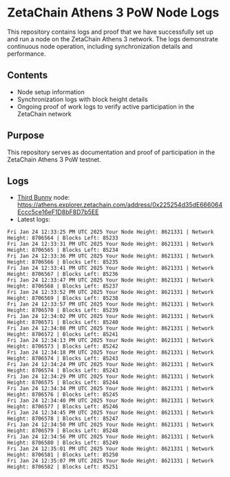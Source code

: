 # ZetaChain Athens 3 PoW Node Logs
This repository contains logs and proof that we have successfully set up and run a node on the ZetaChain Athens 3 network. The logs demonstrate continuous node operation, including synchronization details and performance.

## Contents
- Node setup information
- Synchronization logs with block height details
- Ongoing proof of work logs to verify active participation in the ZetaChain network

## Purpose
This repository serves as documentation and proof of participation in the ZetaChain Athens 3 PoW testnet.

## Logs

- [Third Bunny](https://thirdbunny.xyz/) node: https://athens.explorer.zetachain.com/address/0x225254d35dE666064Eccc5ce16eF1D8bF8D7b5EE
- Latest logs:
```
Fri Jan 24 12:33:25 PM UTC 2025 Your Node Height: 8621331 | Network Height: 8706564 | Blocks Left: 85233
Fri Jan 24 12:33:31 PM UTC 2025 Your Node Height: 8621331 | Network Height: 8706565 | Blocks Left: 85234
Fri Jan 24 12:33:36 PM UTC 2025 Your Node Height: 8621331 | Network Height: 8706566 | Blocks Left: 85235
Fri Jan 24 12:33:41 PM UTC 2025 Your Node Height: 8621331 | Network Height: 8706567 | Blocks Left: 85236
Fri Jan 24 12:33:47 PM UTC 2025 Your Node Height: 8621331 | Network Height: 8706568 | Blocks Left: 85237
Fri Jan 24 12:33:52 PM UTC 2025 Your Node Height: 8621331 | Network Height: 8706569 | Blocks Left: 85238
Fri Jan 24 12:33:57 PM UTC 2025 Your Node Height: 8621331 | Network Height: 8706570 | Blocks Left: 85239
Fri Jan 24 12:34:02 PM UTC 2025 Your Node Height: 8621331 | Network Height: 8706571 | Blocks Left: 85240
Fri Jan 24 12:34:08 PM UTC 2025 Your Node Height: 8621331 | Network Height: 8706572 | Blocks Left: 85241
Fri Jan 24 12:34:13 PM UTC 2025 Your Node Height: 8621331 | Network Height: 8706573 | Blocks Left: 85242
Fri Jan 24 12:34:18 PM UTC 2025 Your Node Height: 8621331 | Network Height: 8706574 | Blocks Left: 85243
Fri Jan 24 12:34:24 PM UTC 2025 Your Node Height: 8621331 | Network Height: 8706574 | Blocks Left: 85243
Fri Jan 24 12:34:29 PM UTC 2025 Your Node Height: 8621331 | Network Height: 8706575 | Blocks Left: 85244
Fri Jan 24 12:34:34 PM UTC 2025 Your Node Height: 8621331 | Network Height: 8706576 | Blocks Left: 85245
Fri Jan 24 12:34:40 PM UTC 2025 Your Node Height: 8621331 | Network Height: 8706577 | Blocks Left: 85246
Fri Jan 24 12:34:45 PM UTC 2025 Your Node Height: 8621331 | Network Height: 8706578 | Blocks Left: 85247
Fri Jan 24 12:34:50 PM UTC 2025 Your Node Height: 8621331 | Network Height: 8706579 | Blocks Left: 85248
Fri Jan 24 12:34:56 PM UTC 2025 Your Node Height: 8621331 | Network Height: 8706580 | Blocks Left: 85249
Fri Jan 24 12:35:01 PM UTC 2025 Your Node Height: 8621331 | Network Height: 8706581 | Blocks Left: 85250
Fri Jan 24 12:35:07 PM UTC 2025 Your Node Height: 8621331 | Network Height: 8706582 | Blocks Left: 85251
```
